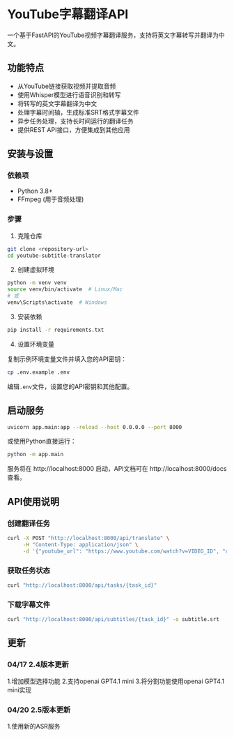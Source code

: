 # YouTube字幕翻译API

一个基于FastAPI的YouTube视频字幕翻译服务，支持将英文字幕转写并翻译为中文。

## 功能特点

- 从YouTube链接获取视频并提取音频
- 使用Whisper模型进行语音识别和转写
- 将转写的英文字幕翻译为中文
- 处理字幕时间轴，生成标准SRT格式字幕文件
- 异步任务处理，支持长时间运行的翻译任务
- 提供REST API接口，方便集成到其他应用

## 安装与设置

### 依赖项

- Python 3.8+
- FFmpeg (用于音频处理)

### 步骤

1. 克隆仓库

```bash
git clone <repository-url>
cd youtube-subtitle-translator
```

2. 创建虚拟环境

```bash
python -m venv venv
source venv/bin/activate  # Linux/Mac
# 或
venv\Scripts\activate  # Windows
```

3. 安装依赖

```bash
pip install -r requirements.txt
```

4. 设置环境变量

复制示例环境变量文件并填入您的API密钥：

```bash
cp .env.example .env
```

编辑`.env`文件，设置您的API密钥和其他配置。

## 启动服务

```bash
uvicorn app.main:app --reload --host 0.0.0.0 --port 8000
```

或使用Python直接运行：

```bash
python -m app.main
```

服务将在 http://localhost:8000 启动，API文档可在 http://localhost:8000/docs 查看。

## API使用说明

### 创建翻译任务

```bash
curl -X POST "http://localhost:8000/api/translate" \
     -H "Content-Type: application/json" \
     -d '{"youtube_url": "https://www.youtube.com/watch?v=VIDEO_ID", "custom_prompt": "这是一个科技视频"}'
```

### 获取任务状态

```bash
curl "http://localhost:8000/api/tasks/{task_id}"
```

### 下载字幕文件

```bash
curl "http://localhost:8000/api/subtitles/{task_id}" -o subtitle.srt
```

## 更新

### 04/17 2.4版本更新

1.增加模型选择功能
2.支持openai GPT4.1 mini
3.将分割功能使用openai GPT4.1 mini实现

### 04/20 2.5版本更新

1.使用新的ASR服务